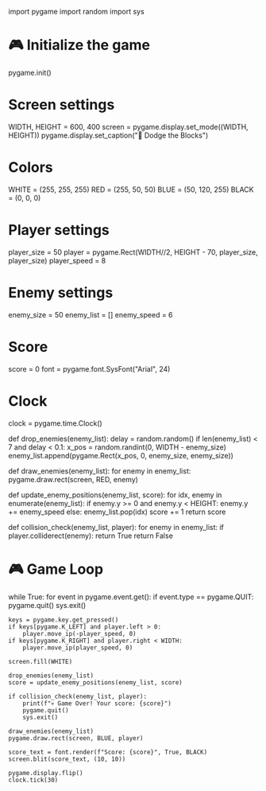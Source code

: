 
import pygame
import random
import sys

# 🎮 Initialize the game
pygame.init()

# Screen settings
WIDTH, HEIGHT = 600, 400
screen = pygame.display.set_mode((WIDTH, HEIGHT))
pygame.display.set_caption("🚀 Dodge the Blocks")

# Colors
WHITE = (255, 255, 255)
RED   = (255, 50, 50)
BLUE  = (50, 120, 255)
BLACK = (0, 0, 0)

# Player settings
player_size = 50
player = pygame.Rect(WIDTH//2, HEIGHT - 70, player_size, player_size)
player_speed = 8

# Enemy settings
enemy_size = 50
enemy_list = []
enemy_speed = 6

# Score
score = 0
font = pygame.font.SysFont("Arial", 24)

# Clock
clock = pygame.time.Clock()

def drop_enemies(enemy_list):
    delay = random.random()
    if len(enemy_list) < 7 and delay < 0.1:
        x_pos = random.randint(0, WIDTH - enemy_size)
        enemy_list.append(pygame.Rect(x_pos, 0, enemy_size, enemy_size))

def draw_enemies(enemy_list):
    for enemy in enemy_list:
        pygame.draw.rect(screen, RED, enemy)

def update_enemy_positions(enemy_list, score):
    for idx, enemy in enumerate(enemy_list):
        if enemy.y >= 0 and enemy.y < HEIGHT:
            enemy.y += enemy_speed
        else:
            enemy_list.pop(idx)
            score += 1
    return score

def collision_check(enemy_list, player):
    for enemy in enemy_list:
        if player.colliderect(enemy):
            return True
    return False

# 🎮 Game Loop
while True:
    for event in pygame.event.get():
        if event.type == pygame.QUIT:
            pygame.quit()
            sys.exit()

    keys = pygame.key.get_pressed()
    if keys[pygame.K_LEFT] and player.left > 0:
        player.move_ip(-player_speed, 0)
    if keys[pygame.K_RIGHT] and player.right < WIDTH:
        player.move_ip(player_speed, 0)

    screen.fill(WHITE)

    drop_enemies(enemy_list)
    score = update_enemy_positions(enemy_list, score)

    if collision_check(enemy_list, player):
        print(f"💀 Game Over! Your score: {score}")
        pygame.quit()
        sys.exit()

    draw_enemies(enemy_list)
    pygame.draw.rect(screen, BLUE, player)

    score_text = font.render(f"Score: {score}", True, BLACK)
    screen.blit(score_text, (10, 10))

    pygame.display.flip()
    clock.tick(30)
